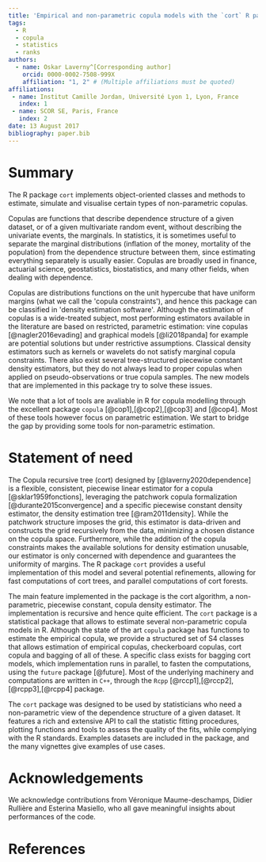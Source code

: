 ```yaml
---
title: 'Empirical and non-parametric copula models with the `cort` R package'
tags:
  - R
  - copula
  - statistics
  - ranks
authors:
  - name: Oskar Laverny^[Corresponding author]
    orcid: 0000-0002-7508-999X
    affiliation: "1, 2" # (Multiple affiliations must be quoted)
affiliations:
 - name: Institut Camille Jordan, Université Lyon 1, Lyon, France
   index: 1
 - name: SCOR SE, Paris, France
   index: 2
date: 13 August 2017
bibliography: paper.bib
---
```


# Summary

The R package `cort` implements object-oriented classes and methods to estimate, simulate and visualise certain types of non-parametric copulas.

Copulas are functions that describe dependence structure of a given dataset, or of a given multivariate random event, without describing the univariate events, the marginals. In statistics, it is sometimes useful to separate the marginal distributions (inflation of the money, mortality of the population) from the dependence structure between them, since estimating everything separately is usually easier. Copulas are broadly used in finance, actuarial science, geostatistics, biostatistics, and many other fields, when dealing with dependence.

Copulas are distributions functions on the unit hypercube that have uniform margins (what we call the 'copula constraints'), and hence this package can be classified in 'density estimation software'. Although the estimation of copulas is a wide-treated subject, most performing estimators available in the literature are based on restricted, parametric estimation: vine copulas [@nagler2016evading] and graphical models [@li2018panda] for example are potential solutions but under restrictive assumptions. Classical density estimators such as kernels or wavelets do not satisfy marginal copula constraints. There also exist several tree-structured piecewise constant density estimators, but they do not always lead to proper copulas when applied on pseudo-observations or true copula samples. The new models that are implemented in this package try to solve these issues.

We note that a lot of tools are avaliable in R for copula modelling  through the excellent package `copula` [@cop1],[@cop2],[@cop3] and [@cop4]. Most of these tools however focus on parametric estimation. We start to bridge the gap by providing some tools for non-parametric estimation.


# Statement of need 

The Copula recursive tree (cort) designed by [@laverny2020dependence] is a flexible, consistent, piecewise linear estimator for a copula [@sklar1959fonctions], leveraging the patchwork copula formalization [@durante2015convergence] and a specific piecewise constant density estimator, the density estimation tree [@ram2011density]. While the patchwork structure imposes the grid, this estimator is data-driven and constructs the grid recursively from the data, minimizing a chosen distance on the copula space. Furthermore, while the addition of the copula constraints makes the available solutions for density estimation unusable, our estimator is only concerned with dependence and guarantees the uniformity of margins. The R package `cort` provides a useful implementation of this model and several potential refinements, allowing for fast computations of cort trees, and parallel computations of cort forests.

The main feature implemented in the package is the cort algorithm, a non-parametric, piecewise constant, copula density estimator. The implementation is recursive and hence quite efficient. The `cort` package is a statistical package that allows to estimate several non-parametric copula models in R. Although the state of the art `copula` package has functions to estimate the empirical copula, we provide a structured set of S4 classes that allows estimation of empirical copulas, checkerboard copulas, cort copula and bagging of all of these. A specific class exists for bagging cort models, which implementation runs in parallel, to fasten the computations, using the `future` package [@future]. Most of the underlying machinery and computations are written in `C++`, through the `Rcpp` [@rccp1],[@rccp2],[@rcpp3],[@rcpp4] package.

The `cort` package was designed to be used by statisticians who need a non-parametric view of the dependence structure of a given dataset. It features a rich and extensive API to call the statistic fitting procedures, plotting functions and tools to assess the quality of the fits, while complying with the R standards. Examples datasets are included in the package, and the many vignettes give examples of use cases.

# Acknowledgements

We acknowledge contributions from Véronique Maume-deschamps, Didier Rullière and Esterina Masiello, who all gave meaningful insights about performances of the code.

# References
